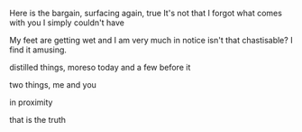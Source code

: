 Here is the bargain,
surfacing again,
true
It's not that I forgot what comes with you
I simply couldn't have

My feet are getting wet and I am very much in notice
isn't that chastisable? I find it amusing.

distilled things,
moreso today and a few before it

two things,
me and you

in proximity

that is the truth